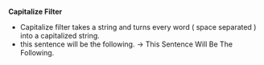 **Capitalize Filter**

 * Capitalize filter takes a string and turns every word ( space separated ) into a capitalized string.  
 * this sentence will be the following. -> This Sentence Will Be The Following.  
